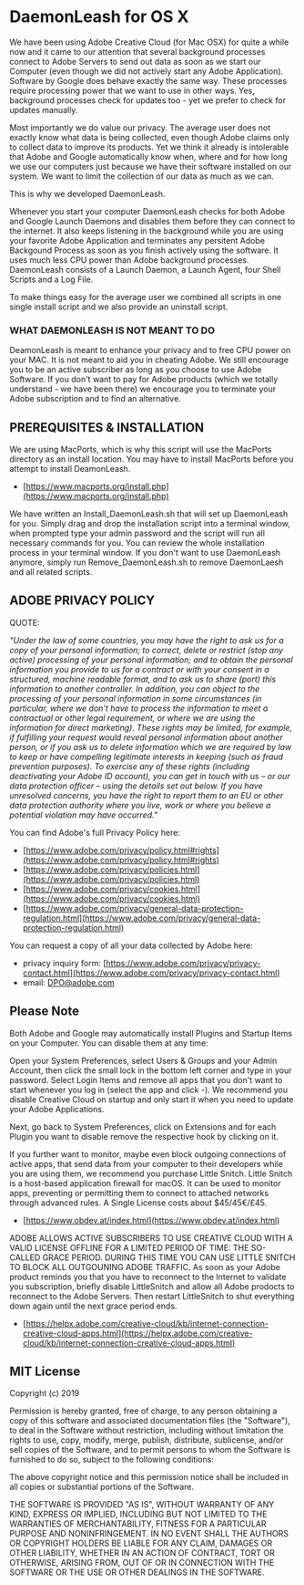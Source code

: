 # DaemonLeash for OS X

We have been using Adobe Creative Cloud (for Mac OSX) for quite a while now and it came to our attention that several background processes connect to Adobe Servers to send out data as soon as we start our Computer (even though we did not actively start any Adobe Application). Software by Google does behave exactly the same way. These processes require processing power that we want to use in other ways. Yes, background processes check for updates too - yet we prefer to check for updates manually.

Most importantly we do value our privacy. The average user does not exactly know what data is being collected, even though Adobe claims only to collect data to improve its products. Yet we think it already is intolerable that Adobe and Google automatically know when, where and for how long we use our computers just because we have their software installed on our system. We want to limit the collection of our data as much as we can.

This is why we developed DaemonLeash.

Whenever you start your computer DaemonLeash checks for both Adobe and Google Launch Daemons and disables them before they can connect to the internet. It also keeps listening in the background while you are using your favorite Adobe Application and terminates any persitent Adobe Backgound Process as soon as you finish actively using the software. It uses much less CPU power than Adobe background processes. DaemonLeash consists of a Launch Daemon, a Launch Agent, four Shell Scripts and a Log File.

To make things easy for the average user we combined all scripts in one single install script and we also provide an uninstall script.



### WHAT DAEMONLEASH IS NOT MEANT TO DO

DeamonLeash is meant to enhance your privacy and to free CPU power on your MAC. It is not meant to aid you in cheating Adobe. We still encourage you to be an active subscriber as long as you choose to use Adobe Software. If you don't want to pay for Adobe products (which we totally understand - we have been there) we encourage you to terminate your Adobe subscription and to find an alternative.


## PREREQUISITES & INSTALLATION

We are using MacPorts, which is why this script will use the MacPorts directory as an install location. You may have to install MacPorts before you attempt to install DeamonLeash.


* [https://www.macports.org/install.php](https://www.macports.org/install.php)

    
We have written an Install_DaemonLeash.sh that will set up DaemonLeash for you. Simply drag and drop the installation script into a terminal window, when prompted type your admin password and the script will run all necessary commands for you. You can review the whole installation process in your terminal window. 
If you don't want to use DaemonLeash anymore, simply run Remove_DaemonLeash.sh to remove DaemonLaesh and all related scripts.


## ADOBE PRIVACY POLICY

QUOTE:

*"Under the law of some countries, you may have the right to ask us for a copy of your personal information; to correct, delete or restrict (stop any active) processing of your personal information; and to obtain the personal information you provide to us for a contract or with your consent in a structured, machine readable format, and to ask us to share (port) this information to another controller.
In addition, you can object to the processing of your personal information in some circumstances (in particular, where we don’t have to process the information to meet a contractual or other legal requirement, or where we are using the information for direct marketing).
These rights may be limited, for example, if fulfilling your request would reveal personal information about another person, or if you ask us to delete information which we are required by law to keep or have compelling legitimate interests in keeping (such as fraud prevention purposes).
To exercise any of these rights (including deactivating your Adobe ID account), you can get in touch with us – or our data protection officer – using the details set out below.
If you have unresolved concerns, you have the right to report them to an EU or other data protection authority where you live, work or where you believe a potential violation may have occurred."*

You can find Adobe's full Privacy Policy here:

* [https://www.adobe.com/privacy/policy.html#rights](https://www.adobe.com/privacy/policy.html#rights)
* [https://www.adobe.com/privacy/policies.html](https://www.adobe.com/privacy/policies.html)
* [https://www.adobe.com/privacy/cookies.html](https://www.adobe.com/privacy/cookies.html)
* [https://www.adobe.com/privacy/general-data-protection-regulation.html](https://www.adobe.com/privacy/general-data-protection-regulation.html)


You can request a copy of all your data collected by Adobe here:

* privacy inquiry form: [https://www.adobe.com/privacy/privacy-contact.html](https://www.adobe.com/privacy/privacy-contact.html)
* email: [DPO@adobe.com](mailto:DPO@adobe.com)


## Please Note

Both Adobe and Google may automatically install Plugins and Startup Items on your Computer. You can disable them at any time:

Open your System Preferences, select Users & Groups and your Admin Account, then click the small lock in the bottom left corner and type in your password. Select Login Items and remove all apps that you don't want to start whenever you log in (select the app and click -). We recommend you disable Creative Cloud on startup and only start it when you need to update your Adobe Applications.

Next, go back to System Preferences, click on Extensions and for each Plugin you want to disable remove the respective hook by clicking on it. 

If you further want to monitor, maybe even block outgoing connections of active apps, that send data from your computer to their developers while you are using them, we recommend you purchase Little Snitch. Little Snitch is a host-based application firewall for macOS. It can be used to monitor apps, preventing or permitting them to connect to attached networks through advanced rules. A Single License costs about \$45/45€/£45.

* [https://www.obdev.at/index.html](https://www.obdev.at/index.html)
    
ADOBE ALLOWS ACTIVE SUBSCRIBERS TO USE CREATIVE CLOUD WITH A VALID LICENSE OFFLINE FOR A LIMITED PERIOD OF TIME: THE SO-CALLED GRACE PERIOD. DURING THIS TIME YOU CAN USE LITTLE SNITCH TO BLOCK ALL OUTGOUNING ADOBE TRAFFIC.
As soon as your Adobe product reminds you that you have to reconnect to the Internet to validate you subscription, briefly disable LittleSnitch and allow all Adobe prodocts to reconnect to the Adobe Servers. Then restart LittleSnitch to shut everything down again until the next grace period ends.

* [https://helpx.adobe.com/creative-cloud/kb/internet-connection-creative-cloud-apps.html](https://helpx.adobe.com/creative-cloud/kb/internet-connection-creative-cloud-apps.html)


## MIT License

Copyright (c) 2019

Permission is hereby granted, free of charge, to any person obtaining a copy of this software and associated documentation files (the "Software"), to deal in the Software without restriction, including without limitation the rights to use, copy, modify, merge, publish, distribute, sublicense, and/or sell copies of the Software, and to permit persons to whom the Software is furnished to do so, subject to the following conditions:

The above copyright notice and this permission notice shall be included in all copies or substantial portions of the Software.

THE SOFTWARE IS PROVIDED "AS IS", WITHOUT WARRANTY OF ANY KIND, EXPRESS OR IMPLIED, INCLUDING BUT NOT LIMITED TO THE WARRANTIES OF MERCHANTABILITY, FITNESS FOR A PARTICULAR PURPOSE AND NONINFRINGEMENT. IN NO EVENT SHALL THE AUTHORS OR COPYRIGHT HOLDERS BE LIABLE FOR ANY CLAIM, DAMAGES OR OTHER LIABILITY, WHETHER IN AN ACTION OF CONTRACT, TORT OR OTHERWISE, ARISING FROM, OUT OF OR IN CONNECTION WITH THE SOFTWARE OR THE USE OR OTHER DEALINGS IN THE SOFTWARE.

